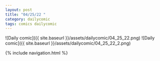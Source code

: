 ```yaml
---
layout: post
title: "04/25/22 "
category: dailycomic
tags: comics dailycomic
---
```

![Daily comic]({{ site.baseurl }}/assets/dailycomic/04_25_22.png)
![Daily comic]({{ site.baseurl }}/assets/dailycomic/04_25_22_2.png)

{% include navigation.html %}

